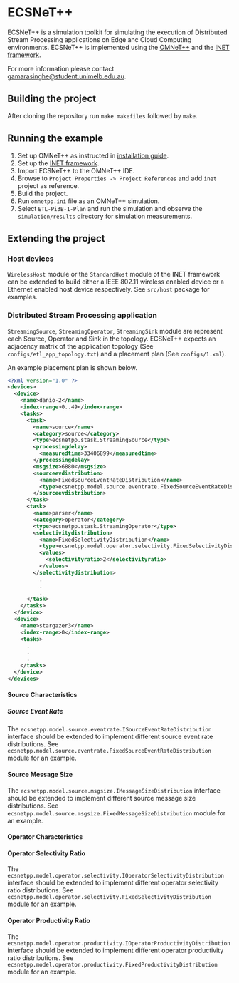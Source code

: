 # ECSNeT++
ECSNeT++ is a simulation toolkit for simulating the execution of 
Distributed Stream Processing applications on Edge anc Cloud Computing environments. 
ECSNeT++ is implemented using the [OMNeT++](https://omnetpp.org/) and the [INET framework](https://inet.omnetpp.org/).

For more information please contact [gamarasinghe@student.unimelb.edu.au](mailto:gamarasinghe@student.unimelb.edu.au).

## Building the project

After cloning the repository run ```make makefiles``` followed by ```make```.

## Running the example

1. Set up OMNeT++ as instructed in [installation guide](https://doc.omnetpp.org/omnetpp/InstallGuide.pdf).
2. Set up the [INET framework](https://inet.omnetpp.org/Installation.html).
3. Import ECSNeT++ to the OMNeT++ IDE.
4. Browse to ```Project Properties -> Project References``` and add ```inet``` project as reference.
5. Build the project.
6. Run ```omnetpp.ini``` file as an OMNeT++ simulation.
7. Select ```ETL-Pi3B-1-Plan``` and run the simulation and observe the ```simulation/results``` directory for simulation measurements.

## Extending the project

### Host devices

```WirelessHost``` module or the ```StandardHost``` module of the INET framework can be extended to build either a IEEE 802.11 wireless enabled device or a Ethernet enabled host device respectively.
See ```src/host``` package for examples.

### Distributed Stream Processing application

```StreamingSource```, ```StreamingOperator```, ```StreamingSink``` module are represent each Source, Operator and Sink in the topology. ECSNeT++
expects an adjacency matrix of the application topology (See ```configs/etl_app_topology.txt```) and a placement plan
(See ```configs/1.xml```). 

An example placement plan is shown below.

```xml
<?xml version="1.0" ?>
<devices>
  <device>
    <name>danio-2</name>
    <index-range>0..49</index-range>
    <tasks>
      <task>
        <name>source</name>
        <category>source</category>
        <type>ecsnetpp.stask.StreamingSource</type>
        <processingdelay>
          <measuredtime>33406899</measuredtime>
        </processingdelay>
        <msgsize>6880</msgsize>
        <sourceevdistribution>
          <name>FixedSourceEventRateDistribution</name>
          <type>ecsnetpp.model.source.eventrate.FixedSourceEventRateDistribution</type>
        </sourceevdistribution>			
      </task>
      <task>
        <name>parser</name>
        <category>operator</category>
        <type>ecsnetpp.stask.StreamingOperator</type>
        <selectivitydistribution>
          <name>FixedSelectivityDistribution</name>
          <type>ecsnetpp.model.operator.selectivity.FixedSelectivityDistribution</type>
          <values>
            <selectivityratio>2</selectivityratio>
          </values>
        </selectivitydistribution>
          .
          .
          .
      </task>
    </tasks>
  </device>
  <device>
    <name>stargazer3</name>
    <index-range>0</index-range>
    <tasks>
      .
      .
      .
    </tasks>
  </device>
</devices>
```

#### Source Characteristics

##### Source Event Rate
The `ecsnetpp.model.source.eventrate.ISourceEventRateDistribution` interface should be extended to implement different source event rate distributions.
See `ecsnetpp.model.source.eventrate.FixedSourceEventRateDistribution` module for an example.

#### Source Message Size
The `ecsnetpp.model.source.msgsize.IMessageSizeDistribution` interface should be extended to implement different source message size distributions. 
See `ecsnetpp.model.source.msgsize.FixedMessageSizeDistribution` module for an example.

#### Operator Characteristics

#### Operator Selectivity Ratio
The `ecsnetpp.model.operator.selectivity.IOperatorSelectivityDistribution` interface should be extended to implement different operator selectivity ratio distributions.
See `ecsnetpp.model.operator.selectivity.FixedSelectivityDistribution` module for an example.

#### Operator Productivity Ratio
The `ecsnetpp.model.operator.productivity.IOperatorProductivityDistribution` interface should be extended to implement different operator productivity ratio distributions.
See `ecsnetpp.model.operator.productivity.FixedProductivityDistribution` module for an example.
